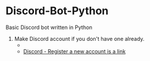 # Discord-Bot-Python
 Basic Discord bot written in Python
1. Make Discord account if you don't have one already.
    * <!-- links -->
    * [Discord - Register a new account is a link](discord.com/register)
